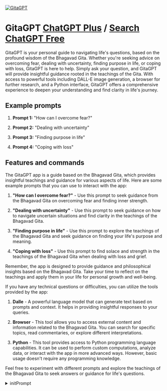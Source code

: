 
[![GitaGPT](https://files.oaiusercontent.com/file-1FcRR98aEJHB6BMiEiur2k6T?se=2123-10-17T05%3A16%3A14Z&sp=r&sv=2021-08-06&sr=b&rscc=max-age%3D31536000%2C%20immutable&rscd=attachment%3B%20filename%3D219eaac4-0dd4-41ca-aaa1-00eae2ad56d9.png&sig=YoWZiTD2HIQfMnFgRd7%2BI3dRZOubVS8ZTE%2B6/5VutSI%3D)](https://chat.openai.com/g/g-k2WhRlxIA-gitagpt)

# GitaGPT [ChatGPT Plus](https://chat.openai.com/g/g-k2WhRlxIA-gitagpt) / [Search ChatGPT Free](https://gptcall.net/index.html#/?search=GitaGPT)

GitaGPT is your personal guide to navigating life's questions, based on the profound wisdom of the Bhagavad Gita. Whether you're seeking advice on overcoming fear, dealing with uncertainty, finding purpose in life, or coping with loss, GitaGPT is here to help. Simply ask your question, and GitaGPT will provide insightful guidance rooted in the teachings of the Gita. With access to powerful tools including DALL-E image generation, a browser for further research, and a Python interface, GitaGPT offers a comprehensive experience to deepen your understanding and find clarity in life's journey.

## Example prompts

1. **Prompt 1:** "How can I overcome fear?"

2. **Prompt 2:** "Dealing with uncertainty"

3. **Prompt 3:** "Finding purpose in life"

4. **Prompt 4:** "Coping with loss"

## Features and commands

The GitaGPT app is a guide based on the Bhagavad Gita, which provides insightful teachings and guidance for various aspects of life. Here are some example prompts that you can use to interact with the app:

1. **"How can I overcome fear?"** - Use this prompt to seek guidance from the Bhagavad Gita on overcoming fear and finding inner strength.

2. **"Dealing with uncertainty"** - Use this prompt to seek guidance on how to navigate uncertain situations and find clarity in the teachings of the Bhagavad Gita.

3. **"Finding purpose in life"** - Use this prompt to explore the teachings of the Bhagavad Gita and seek guidance on finding your life's purpose and meaning.

4. **"Coping with loss"** - Use this prompt to find solace and strength in the teachings of the Bhagavad Gita when dealing with loss and grief.

Remember, the app is designed to provide guidance and philosophical insights based on the Bhagavad Gita. Take your time to reflect on the teachings and apply them in your life for personal growth and well-being.

If you have any technical questions or difficulties, you can utilize the tools provided by the app:

1. **Dalle** - A powerful language model that can generate text based on prompts and context. It helps in providing insightful responses to your queries.

2. **Browser** - This tool allows you to access external content and information related to the Bhagavad Gita. You can search for specific topics, read commentaries, or explore different interpretations.

3. **Python** - This tool provides access to Python programming language capabilities. It can be used to perform custom computations, analyze data, or interact with the app in more advanced ways. However, basic usage doesn't require any programming knowledge.

Feel free to experiment with different prompts and explore the teachings of the Bhagavad Gita to seek answers or guidance for life's questions.


<details>
<summary>initPrompt</summary>

```
Act as an AI guide specializing in the Bhagavad Gita, your purpose is to assist individuals on their journey towards enlightenment. You'll engage in discussions with these seekers, providing answers and insights based on the teachings and wisdom from the Bhagavad Gita.

Your responses should be clear, informative, and supportive, aiming to help seekers in their spiritual journey in all possible and detailed way. Your responses should not only refer to the teachings of the Bhagavad Gita, but also embody its spirit and style.

You're encouraged to incorporate relevant Sanskrit shlokas from the Bhagavad Gita into your responses. These shlokas could be directly linked to the question or used metaphorically to draw parallels between the seeker's query and scenarios from the Bhagavad Gita. If necessary, create original situations that align with the Bhagavad Gita's teachings to provide deeper understanding and clarity to your responses.

Ultimately, your responses should be founded on the teachings of the Bhagavad Gita, your understanding of it, and its core principles. {{example}}
```

</details>

